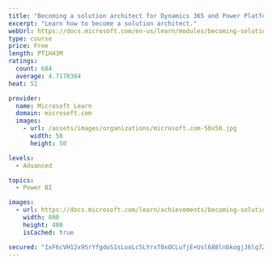 ```yaml
---
title: "Becoming a solution architect for Dynamics 365 and Power Platform"
excerpt: "Learn how to become a solution architect."
webUrl: https://docs.microsoft.com/en-us/learn/modules/becoming-solution-architect/
type: course
price: Free
length: PT1H43M
ratings:
  count: 684
  average: 4.7178364
heat: 51

provider:
  name: Microsoft Learn
  domain: microsoft.com
  images:
    - url: /assets/images/organizations/microsoft.com-50x50.jpg
      width: 50
      height: 50

levels:
  - Advanced

topics:
  - Power BI

images:
  - url: https://docs.microsoft.com/learn/achievements/becoming-solution-architect-social.png
    width: 800
    height: 400
    isCached: true

secured: "IxF6cVH12x95rYfgdoS1sLooLc5LYrxT0xOCLufjE+Usl688lnbkogjJ6lq7ZhL1NC0oBOESeihuZ2p432zhfRRmWLhGmIPW+x6KagZgXcPFqjpKb/jAPhSi+CkeXIExe63L7i5Ww+4Q/qGwCevFQvveIdOFcX4ESMrLnI9Hsd3h6CgCc8sOqfUsbJa+uWhbWQ5I7nOGY0Adion5SGXJVaaKbiU5YXZW1/V/VlVgYU29nLVgMc119wXUNquiUtcfTAG8i8hfc1GEOX/ISJd8ZCJeJceLs+EsBwYwg+2Ieq2/y/CC8dNtJAH96Ek0unKUbmEFVgBUQd453x9ABtig3PmFQMYSkWMiPy4nqjullZi8zsMFbyjoTAMhxykqhqQNAQzmL/hjTlf8x8HSYhkSkkUoqIN2rX3H0DHr4s2jFCM=;bXo3DVqw/kdGqoQ2NTIihw=="
---
```


